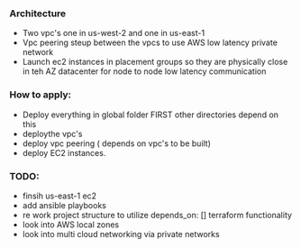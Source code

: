 ### Architecture
- Two vpc's one in us-west-2 and one in us-east-1
- Vpc peering steup between the vpcs to use AWS low latency private network
- Launch ec2 instances in placement groups so they are physically close in teh AZ datacenter for node to node low latency communication

### How to apply:
- Deploy everything in global folder FIRST other directories depend on this
- deploythe vpc's
- deploy vpc peering ( depends on vpc's to be built)
- deploy EC2 instances.

### TODO:
- finsih us-east-1 ec2 
- add ansible playbooks
- re work project structure to utilize depends_on: [] terraform functionality
- look into AWS local zones
- look into multi cloud networking via private networks